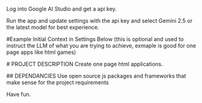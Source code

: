 Log into Google AI Studio and get a api key.

Run the app and update settings with the api key and select Gemini 2.5 or the latest model for best experience. 

#Example Initial Context in Settings Below 
(this is optional and used to instruct the LLM of what you are trying to achieve, exmaple is good for one page apps like html games)

\# PROJECT DESCRIPTION
Create one page html applications.

\#\# DEPENDANCIES
Use open source js packages and frameworks that make sense for the project requirements


Have fun.
